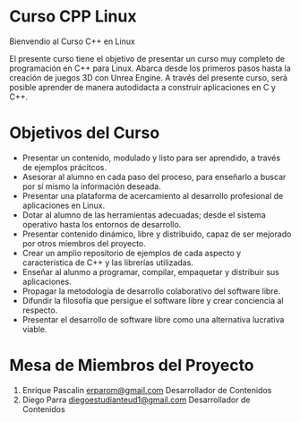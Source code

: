 Curso CPP Linux
===============

Bienvendio al Curso C++ en Linux

El presente curso tiene el objetivo de presentar un curso muy completo de programación en C++ para Linux.
Abarca desde los primeros pasos hasta la creación de juegos 3D con Unrea Engine.
A través del presente curso, será posible aprender de manera autodidacta a construir aplicaciones en C y C++.


Objetivos del Curso
===================

 * Presentar un contenido, modulado y listo para ser aprendido, a través de ejemplos prácitcos.
 * Asesorar al alumno en cada paso del proceso, para enseñarlo a buscar por sí mismo la información deseada.
 * Presentar una plataforma de acercamiento al desarrollo profesional de aplicaciones en Linux.
 * Dotar al alumno de las herramientas adecuadas; desde el sistema operativo hasta los entornos de desarrollo.
 * Presentar contenido dinámico, libre y distribuido, capaz de ser mejorado por otros miembros del proyecto.
 * Crear un amplio repositorio de ejemplos de cada aspecto y característica de C++ y las librerías utilizadas.
 * Enseñar al alunmo a programar, compilar, empaquetar y distribuir sus aplicaciones.
 * Propagar la metodología de desarrollo colaborativo del software libre.
 * Difundir la filosofía que persigue el software libre y crear conciencia al respecto.
 * Presentar el desarrollo de software libre como una alternativa lucrativa viable.


Mesa de Miembros del Proyecto
=============================

 1. Enrique Pascalin <erparom@gmail.com> Desarrollador de Contenidos
 2. Diego Parra <diegoestudianteud1@gmail.com> Desarrollador de Contenidos




